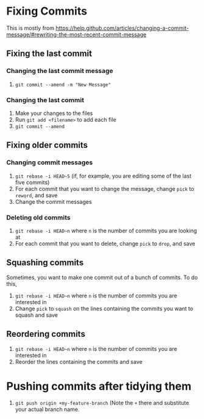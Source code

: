 # Fixing Commits
This is mostly from https://help.github.com/articles/changing-a-commit-message/#rewriting-the-most-recent-commit-message
## Fixing the last commit
### Changing the last commit message
1. `git commit --amend -m "New Message"`

### Changing the last commit
1. Make your changes to the files
2. Run `git add <filename>` to add each file
3. `git commit --amend`

## Fixing older commits
### Changing commit messages
1. `git rebase -i HEAD~5` (if, for example, you are editing some of the last five commits)
2. For each commit that you want to change the message, change `pick` to `reword`, and save
3. Change the commit messages

### Deleting old commits
1. `git rebase -i HEAD~n` where `n` is the number of commits you are looking at
2. For each commit that you want to delete, change `pick` to `drop`, and save

## Squashing commits
Sometimes, you want to make one commit out of a bunch of commits. To do this,

1. `git rebase -i HEAD~n` where `n` is the number of commits you are interested in
2. Change `pick` to `squash` on the lines containing the commits you want to squash and save

## Reordering commits
1. `git rebase -i HEAD~n` where `n` is the number of commits you are interested in
2. Reorder the lines containing the commits and save

# Pushing commits after tidying them
1. `git push origin +my-feature-branch`  (Note the `+` there and substitute your actual branch name.
